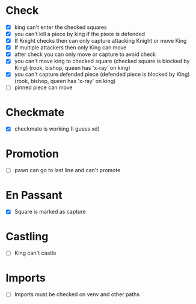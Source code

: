 # Check

- [x] king can't enter the checked squares
- [x] you can't kill a piece by king if the piece is defended
- [x] If Knight checks then can only capture attacking Knight or move King
- [x] If multiple attackers then only King can move
- [x] after check you can only move or capture to avoid check
- [x] you can't move king to checked square (checked square is blocked by King) (rook, bishop, queen has 'x-ray' on king)
- [x] you can't capture defended piece (defended piece is blocked by King) (rook, bishop, queen has 'x-ray' on king)
- [ ] pinned piece can move

# Checkmate

- [x] checkmate is working (I guess xd)

# Promotion

- [ ] pawn can go to last line and can't promote

# En Passant

- [x] Square is marked as capture

# Castling
- [ ] King can't castle

# Imports
- [ ] Imports must be checked on venv and other paths
